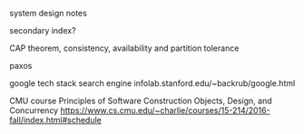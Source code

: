 system design notes

secondary index? 

CAP theorem, consistency, availability and partition tolerance

paxos 

google tech stack 
search engine
infolab.stanford.edu/~backrub/google.html

CMU course
Principles of Software Construction
Objects, Design, and Concurrency
https://www.cs.cmu.edu/~charlie/courses/15-214/2016-fall/index.html#schedule
